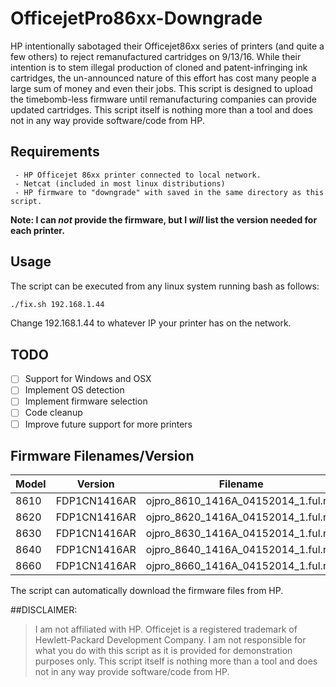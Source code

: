 # OfficejetPro86xx-Downgrade
HP intentionally sabotaged their Officejet86xx series of printers (and quite a few others) to reject remanufactured cartridges on 9/13/16. While their intention is to stem illegal production of cloned and patent-infringing ink cartridges, the un-announced nature of this effort has cost many people a large sum of money and even their jobs.
This script is designed to upload the timebomb-less firmware until remanufacturing companies can provide updated cartridges.
This script itself is nothing more than a tool and does not in any way provide software/code from HP.

## Requirements
	 - HP Officejet 86xx printer connected to local network.
	 - Netcat (included in most linux distributions)
	 - HP firmware to "downgrade" with saved in the same directory as this script.
**Note: I can _not_ provide the firmware, but I _will_ list the version needed for each printer.**

## Usage
The script can be executed from any linux system running bash as follows:
 ```bash
./fix.sh 192.168.1.44
```
Change 192.168.1.44 to whatever IP your printer has on the network.
## TODO
- [ ] Support for Windows and OSX
- [ ] Implement OS detection
- [ ] Implement firmware selection
- [ ] Code cleanup
- [ ] Improve future support for more printers

## Firmware Filenames/Version
 Model | Version | Filename
-------|---------|----------
8610 | FDP1CN1416AR | ojpro_8610_1416A_04152014_1.ful.rfu
8620 | FDP1CN1416AR | ojpro_8620_1416A_04152014_1.ful.rfu
8630 | FDP1CN1416AR | ojpro_8630_1416A_04152014_1.ful.rfu
8640 | FDP1CN1416AR | ojpro_8640_1416A_04152014_1.ful.rfu
8660 | FDP1CN1416AR | ojpro_8660_1416A_04152014_1.ful.rfu

The script can automatically download the firmware files from HP.

##DISCLAIMER:
>I am not affiliated with HP. Officejet is a registered trademark of Hewlett-Packard Development Company.
>I am not responsible for what you do with this script as it is provided for demonstration purposes only.
>This script itself is nothing more than a tool and does not in any way provide software/code from HP.
